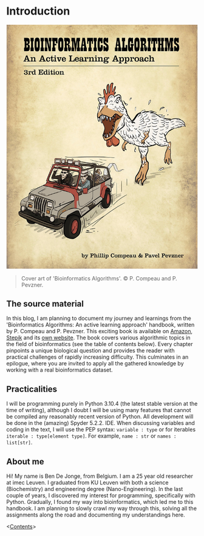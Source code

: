 # Introduction

![Cover art of the book](Figures/00_cover.jpg)
> Cover art of 'Bioinformatics Algorithms'. &copy; P. Compeau and P. Pevzner.

## The source material

In this blog, I am planning to document my journey and learnings from the 'Bioinformatics Algorithms: An active learning approach' handbook, written by P. Compeau and P. Pevzner. This exciting book is available on [Amazon](https://www.amazon.com/BIOINFORMATICS-ALGORITHMS-Phillip-Compeau-dp-0990374637/dp/0990374637/), [Stepik](https://stepik.org/course/55789) and its [own website](https://www.bioinformaticsalgorithms.org/read-the-book). The book covers various algorithmic topics in the field of bioinformatics (see the table of contents below). Every chapter pinpoints a unique biological question and provides the reader with practical challenges of rapidly increasing difficulty. This culminates in an epilogue, where you are invited to apply all the gathered knowledge by working with a real bioinformatics dataset.

## Practicalities

I will be programming purely in Python 3.10.4 (the latest stable version at the time of writing), although I doubt I will be using many features that cannot be compiled any reasonably recent version of Python. All development will be done in the (amazing) Spyder 5.2.2. IDE. When discussing variables and coding in the text, I will use the PEP syntax: `variable : type` or for iterables `iterable : type[element type]`. For example, `name : str` or `names : list[str]`.

## About me

Hi! My name is Ben De Jonge, from Belgium. I am a 25 year old researcher at imec Leuven. I graduated from KU Leuven with both a science (Biochemistry) and engineering degree (Nano-Engineering). In the last couple of years, I discovered my interest for programming, specifically with Python. Gradually, I found my way into bioinformatics, which led me to this handbook. I am planning to slowly crawl my way through this, solving all the assignments along the road and documenting my understandings here.

<[Contents](00_toc.md)>
